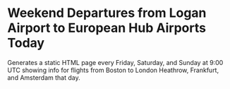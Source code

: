 # Weekend Departures from Logan Airport to European Hub Airports Today
Generates a static HTML page every Friday, Saturday, and Sunday at 9:00 UTC showing info for flights from Boston to London Heathrow, Frankfurt, and Amsterdam that day.
